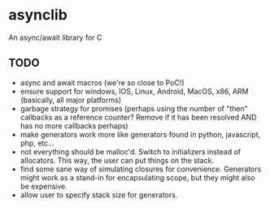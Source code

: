 # asynclib
An async/await library for C

## TODO

* async and await macros (we're so close to PoC!)
* ensure support for windows, IOS, Linux, Android, MacOS, x86, ARM (basically, all major platforms)
* garbage strategy for promises (perhaps using the number of "then" callbacks as a reference counter? Remove if it has been resolved AND has no more callbacks perhaps)
* make generators work more like generators found in python, javascript, php, etc...
* not everything should be malloc'd.  Switch to initializers instead of allocators.  This way, the user can put things on the stack.
* find some sane way of simulating closures for convenience.  Generators might work as a stand-in for encapsulating scope, but they might also be expensive.
* allow user to specify stack size for generators.
